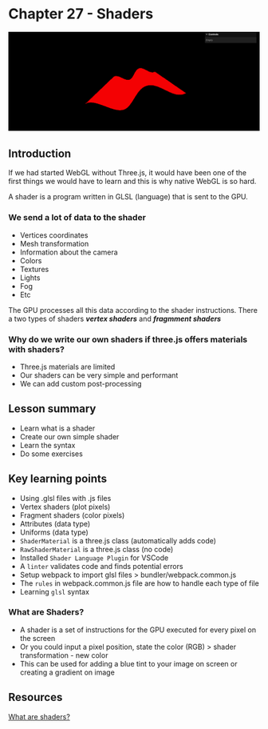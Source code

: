 # Chapter 27 - Shaders 

![alt text](./static/screenshot-shaders.png?raw=true "Screenshot")

## Introduction 
If we had started WebGL without Three.js, it would have been one of the first things we would have to learn and this is why native WebGL is so hard. 

A shader is a program written in GLSL (language) that is sent to the GPU. 

### We send a lot of data to the shader 
- Vertices coordinates 
- Mesh transformation 
- Information about the camera 
- Colors 
- Textures 
- Lights 
- Fog 
- Etc 

The GPU processes all this data according to the shader instructions. There a two types of shaders ***vertex shaders*** and ***fragmment shaders***

### Why do we write our own shaders if three.js offers materials with shaders?
- Three.js materials are limited 
- Our shaders can be very simple and performant 
- We can add custom post-processing

## Lesson summary 
- Learn what is a shader 
- Create our own simple shader 
- Learn the syntax 
- Do some exercises

## Key learning points 
- Using .glsl files with .js files
- Vertex shaders (plot pixels)
- Fragment shaders (color pixels)
- Attributes (data type)
- Uniforms (data type)
- `ShaderMaterial` is a three.js class (automatically adds code)
- `RawShaderMaterial` is a three.js class (no code)
- Installed `Shader Language Plugin` for VSCode
- A `linter` validates code and finds potential errors 
- Setup webpack to import glsl files > bundler/webpack.common.js
- The `rules` in webpack.common.js file are how to handle each type of file
- Learning `glsl` syntax

### What are Shaders?
- A shader is a set of instructions for the GPU executed for every pixel on the screen
- Or you could input a pixel position, state the color (RGB) > shader transformation - new color 
- This can be used for adding a blue tint to your image on screen or creating a gradient on image 

## Resources 
[What are shaders?](https://www.youtube.com/watch?v=sXbdF4KjNOc)

